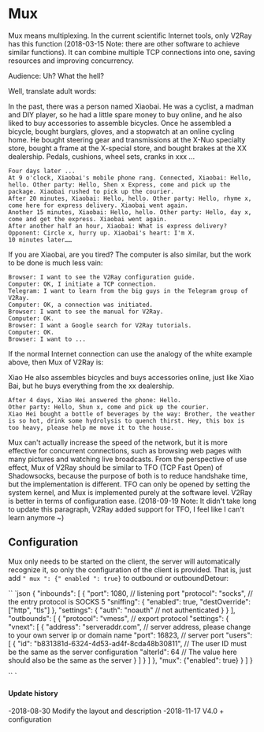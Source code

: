 # Mux

Mux means multiplexing. In the current scientific Internet tools, only V2Ray has this function (2018-03-15 Note: there are other software to achieve similar functions). It can combine multiple TCP connections into one, saving resources and improving concurrency.

Audience: Uh? What the hell?

Well, translate adult words:

In the past, there was a person named Xiaobai. He was a cyclist, a madman and DIY player, so he had a little spare money to buy online, and he also liked to buy accessories to assemble bicycles. Once he assembled a bicycle, bought burglars, gloves, and a stopwatch at an online cycling home. He bought steering gear and transmissions at the X-Nuo specialty store, bought a frame at the X-special store, and bought brakes at the XX dealership. Pedals, cushions, wheel sets, cranks in xxx ...

    Four days later ...
    At 9 o'clock, Xiaobai's mobile phone rang. Connected, Xiaobai: Hello, hello. Other party: Hello, Shen x Express, come and pick up the package. Xiaobai rushed to pick up the courier.
    After 20 minutes, Xiaobai: Hello, hello. Other party: Hello, rhyme x, come here for express delivery. Xiaobai went again.
    Another 15 minutes, Xiaobai: Hello, hello. Other party: Hello, day x, come and get the express. Xiaobai went again.
    After another half an hour, Xiaobai: What is express delivery? Opponent: Circle x, hurry up. Xiaobai's heart: I'm X.
    10 minutes later……


If you are Xiaobai, are you tired?
The computer is also similar, but the work to be done is much less vain:

    Browser: I want to see the V2Ray configuration guide.
    Computer: OK, I initiate a TCP connection.
    Telegram: I want to learn from the big guys in the Telegram group of V2Ray.
    Computer: OK, a connection was initiated.
    Browser: I want to see the manual for V2Ray.
    Computer: OK.
    Browser: I want a Google search for V2Ray tutorials.
    Computer: OK.
    Browser: I want to ...

If the normal Internet connection can use the analogy of the white example above, then Mux of V2Ray is:

Xiao He also assembles bicycles and buys accessories online, just like Xiao Bai, but he buys everything from the xx dealership.
    
    After 4 days, Xiao Hei answered the phone: Hello.
    Other party: Hello, Shun x, come and pick up the courier.
    Xiao Hei bought a bottle of beverages by the way: Brother, the weather is so hot, drink some hydrolysis to quench thirst. Hey, this box is too heavy, please help me move it to the house.

Mux can't actually increase the speed of the network, but it is more effective for concurrent connections, such as browsing web pages with many pictures and watching live broadcasts. From the perspective of use effect, Mux of V2Ray should be similar to TFO (TCP Fast Open) of Shadowsocks, because the purpose of both is to reduce handshake time, but the implementation is different. TFO can only be opened by setting the system kernel, and Mux is implemented purely at the software level. V2Ray is better in terms of configuration ease. (2018-09-19 Note: It didn't take long to update this paragraph, V2Ray added support for TFO, I feel like I can't learn anymore ~)

## Configuration

Mux only needs to be started on the client, the server will automatically recognize it, so only the configuration of the client is provided. That is, just add `" mux ": {" enabled ": true}` to outbound or outboundDetour:

`` `json
{
  "inbounds": [
    {
      "port": 1080, // listening port
      "protocol": "socks", // the entry protocol is SOCKS 5
      "sniffing": {
        "enabled": true,
        "destOverride": ["http", "tls"]
      },
      "settings": {
        "auth": "noauth" // not authenticated
      }
    }
  ],
  "outbounds": [
    {
      "protocol": "vmess", // export protocol
      "settings": {
        "vnext": [
          {
            "address": "serveraddr.com", // server address, please change to your own server ip or domain name
            "port": 16823, // server port
            "users": [
              {
                "id": "b831381d-6324-4d53-ad4f-8cda48b30811", // The user ID must be the same as the server configuration
                "alterId": 64 // The value here should also be the same as the server
              }
            ]
          }
        ]
      },
      "mux": {"enabled": true}
    }
  ]
}

`` `

#### Update history

-2018-08-30 Modify the layout and description
-2018-11-17 V4.0 + configuration
